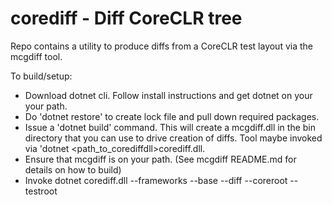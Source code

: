 # corediff - Diff CoreCLR tree

Repo contains a utility to produce diffs from a CoreCLR test layout via
the mcgdiff tool.

To build/setup:

* Download dotnet cli.  Follow install instructions and get dotnet on your
  your path.
* Do 'dotnet restore' to create lock file and 
  pull down required packages.
* Issue a 'dotnet build' command.  This will create a mcgdiff.dll in the bin
  directory that you can use to drive creation of diffs. Tool maybe invoked
  via 'dotnet <path_to_corediffdll>corediff.dll.
* Ensure that mcgdiff is on your path.  (See mcgdiff README.md for details
  on how to build)
* Invoke dotnet corediff.dll --frameworks --base <base crossgen> --diff <diff crossgen> --coreroot <path to core_root> --testroot <path to test_root>
